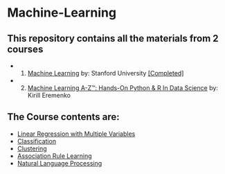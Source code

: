 # Machine-Learning

## This repository contains all the materials from 2 courses 
- 1) [Machine Learning](https://www.coursera.org/learn/machine-learning) by: Stanford University [[Completed]](https://www.coursera.org/account/accomplishments/certificate/CZQD57MXN6KT)
- 2) [Machine Learning A-Z™: Hands-On Python & R In Data Science](https://www.udemy.com/machinelearning/learn/v4/) by: Kirill Eremenko


## The Course contents are:
- [Linear Regression with Multiple Variables](https://github.com/souvikb07/Machine-Learning/tree/master/Linear%20Regression%20with%20Multiple%20Variables)
- [Classification](https://github.com/souvikb07/Machine-Learning/tree/master/Classification)
- [Clustering](https://github.com/souvikb07/Machine-Learning/blob/master/Clustering/README.md)
- [Association Rule Learning](https://github.com/souvikb07/Machine-Learning/tree/master/Association%20Rule%20Learning%20-%20Apriori)
- [Natural Language Processing](https://github.com/souvikb07/Machine-Learning/tree/master/Natural%20Language%20Processing)

